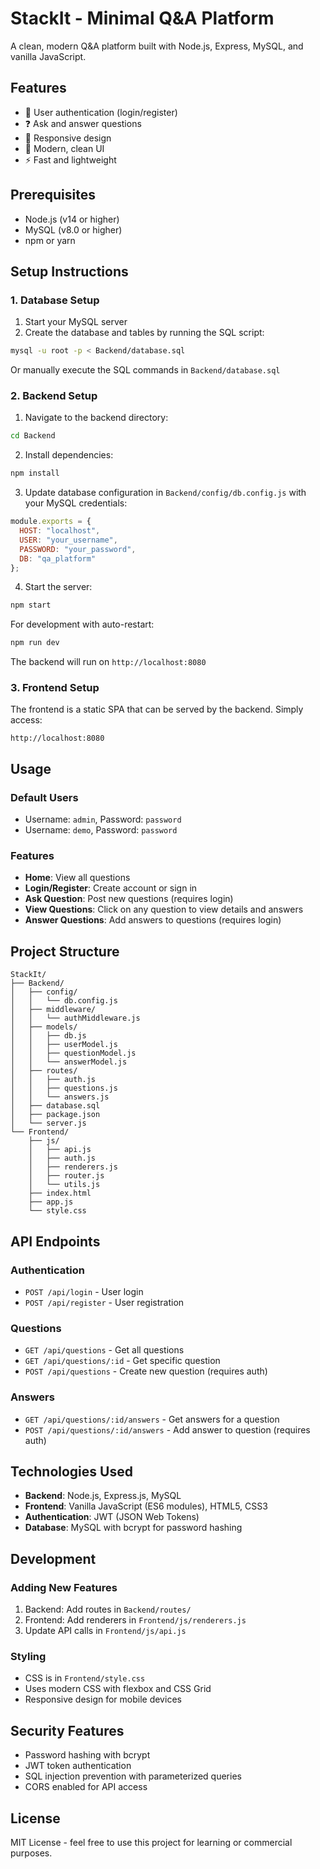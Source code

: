 # StackIt - Minimal Q&A Platform

A clean, modern Q&A platform built with Node.js, Express, MySQL, and vanilla JavaScript.

## Features

- 🔐 User authentication (login/register)
- ❓ Ask and answer questions
- 📱 Responsive design
- 🎨 Modern, clean UI
- ⚡ Fast and lightweight

## Prerequisites

- Node.js (v14 or higher)
- MySQL (v8.0 or higher)
- npm or yarn

## Setup Instructions

### 1. Database Setup

1. Start your MySQL server
2. Create the database and tables by running the SQL script:

```bash
mysql -u root -p < Backend/database.sql
```

Or manually execute the SQL commands in `Backend/database.sql`

### 2. Backend Setup

1. Navigate to the backend directory:
```bash
cd Backend
```

2. Install dependencies:
```bash
npm install
```

3. Update database configuration in `Backend/config/db.config.js` with your MySQL credentials:
```javascript
module.exports = {
  HOST: "localhost",
  USER: "your_username",
  PASSWORD: "your_password",
  DB: "qa_platform"
};
```

4. Start the server:
```bash
npm start
```

For development with auto-restart:
```bash
npm run dev
```

The backend will run on `http://localhost:8080`

### 3. Frontend Setup

The frontend is a static SPA that can be served by the backend. Simply access:
```
http://localhost:8080
```

## Usage

### Default Users
- Username: `admin`, Password: `password`
- Username: `demo`, Password: `password`

### Features
- **Home**: View all questions
- **Login/Register**: Create account or sign in
- **Ask Question**: Post new questions (requires login)
- **View Questions**: Click on any question to view details and answers
- **Answer Questions**: Add answers to questions (requires login)

## Project Structure

```
StackIt/
├── Backend/
│   ├── config/
│   │   └── db.config.js
│   ├── middleware/
│   │   └── authMiddleware.js
│   ├── models/
│   │   ├── db.js
│   │   ├── userModel.js
│   │   ├── questionModel.js
│   │   └── answerModel.js
│   ├── routes/
│   │   ├── auth.js
│   │   ├── questions.js
│   │   └── answers.js
│   ├── database.sql
│   ├── package.json
│   └── server.js
└── Frontend/
    ├── js/
    │   ├── api.js
    │   ├── auth.js
    │   ├── renderers.js
    │   ├── router.js
    │   └── utils.js
    ├── index.html
    ├── app.js
    └── style.css
```

## API Endpoints

### Authentication
- `POST /api/login` - User login
- `POST /api/register` - User registration

### Questions
- `GET /api/questions` - Get all questions
- `GET /api/questions/:id` - Get specific question
- `POST /api/questions` - Create new question (requires auth)

### Answers
- `GET /api/questions/:id/answers` - Get answers for a question
- `POST /api/questions/:id/answers` - Add answer to question (requires auth)

## Technologies Used

- **Backend**: Node.js, Express.js, MySQL
- **Frontend**: Vanilla JavaScript (ES6 modules), HTML5, CSS3
- **Authentication**: JWT (JSON Web Tokens)
- **Database**: MySQL with bcrypt for password hashing

## Development

### Adding New Features
1. Backend: Add routes in `Backend/routes/`
2. Frontend: Add renderers in `Frontend/js/renderers.js`
3. Update API calls in `Frontend/js/api.js`

### Styling
- CSS is in `Frontend/style.css`
- Uses modern CSS with flexbox and CSS Grid
- Responsive design for mobile devices

## Security Features

- Password hashing with bcrypt
- JWT token authentication
- SQL injection prevention with parameterized queries
- CORS enabled for API access

## License

MIT License - feel free to use this project for learning or commercial purposes. 